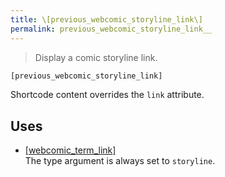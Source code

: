 ```yaml
---
title: \[previous_webcomic_storyline_link\]
permalink: previous_webcomic_storyline_link__
---
```


> Display a comic storyline link.

```php
[previous_webcomic_storyline_link]
```

Shortcode content overrides the `link` attribute.

## Uses
- [[webcomic_term_link]](webcomic_term_link__)  
The type argument is always set to `storyline`.
